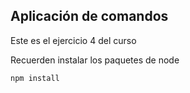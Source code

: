 ## Aplicación de comandos

Este es el ejercicio 4 del curso

Recuerden instalar los paquetes de node

```
npm install
```
